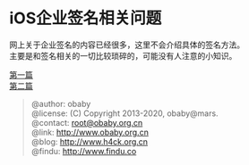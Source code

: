 iOS企业签名相关问题
====

网上关于企业签名的内容已经很多，这里不会介绍具体的签名方法。  
主要是和签名相关的一切比较琐碎的，可能没有人注意的小知识。  

[第一篇](iOS签名（一）.md)  
[第二篇](iOS签名（二）.md)


> @author: obaby  
> @license: (C) Copyright 2013-2020, obaby@mars.  
> @contact: root@obaby.org.cn   
> @link:   <http://www.obaby.org.cn>  
> @blog:   <http://www.h4ck.org.cn>  
> @findu:  <http://www.findu.co>  


